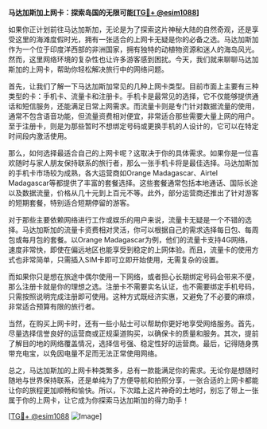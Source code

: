 **马达加斯加上网卡：探索岛国的无限可能[[TG💪+ @esim1088](https://t.me/s/esim1088)]**

如果你正计划前往马达加斯加，无论是为了探索这片神秘大陆的自然奇观，还是享受这里的海滩度假时光，拥有一张适合的上网卡无疑是你的必备之选。马达加斯加作为一个位于印度洋西部的非洲国家，拥有独特的动植物资源和迷人的海岛风光。然而，这里网络环境的复杂性也让许多游客感到困扰。今天，我们就来聊聊马达加斯加的上网卡，帮助你轻松解决旅行中的网络问题。

首先，让我们了解一下马达加斯加常见的几种上网卡类型。目前市面上主要有三种类型的卡：手机卡、流量卡和注册卡。手机卡是最常见的选择，它不仅能够提供通话和短信服务，还能满足日常上网需求。而流量卡则是专门针对数据流量的使用，通常不包含语音功能，但流量资费相对便宜，非常适合那些需要大量上网的用户。至于注册卡，则是为那些暂时不想绑定号码或更换手机的人设计的，它可以在特定时间段内激活使用。

那么，如何选择最适合自己的上网卡呢？这取决于你的具体需求。如果你是一位喜欢随时与家人朋友保持联系的旅行者，那么一张手机卡将是最佳选择。马达加斯加的手机卡市场较为成熟，各大运营商如Orange Madagascar、Airtel Madagascar等都提供了丰富的套餐选择。这些套餐通常包括本地通话、国际长途以及数据流量，价格从几十元到上百元不等。此外，部分运营商还推出了针对游客的短期套餐，特别适合短期停留的游客。

对于那些主要依赖网络进行工作或娱乐的用户来说，流量卡无疑是一个不错的选择。马达加斯加的流量卡资费相对灵活，你可以根据自己的需求选择每日包、每周包或每月包的套餐。以Orange Madagascar为例，他们的流量卡支持4G网络，速度非常快，即使在偏远地区也能享受到稳定的上网体验。而且，流量卡的使用方式也非常简单，只需插入SIM卡即可立即开始使用，无需复杂的设置。

而如果你只是想在旅途中偶尔使用一下网络，或者担心长期绑定号码会带来不便，那么注册卡就是你的理想之选。注册卡不需要实名认证，也不需要绑定手机号码，只需按照说明完成注册即可使用。这种方式既经济实惠，又避免了不必要的麻烦，非常适合预算有限的旅行者。

当然，在购买上网卡时，还有一些小贴士可以帮助你更好地享受网络服务。首先，尽量选择信誉良好的运营商或正规渠道购买，以确保卡的质量和服务。其次，提前了解目的地的网络覆盖情况，选择信号强、稳定性好的运营商。最后，记得随身携带充电宝，以免因电量不足而无法正常使用网络。

总之，马达加斯加的上网卡种类繁多，总有一款能满足你的需求。无论你是想随时随地与世界保持联系，还是单纯为了方便导航和拍照分享，一张合适的上网卡都能让你的旅程更加顺畅和愉快。所以，下次踏上这片神奇的土地时，别忘了带上一张属于你的上网卡，让它成为你探索马达加斯加的得力助手！

[[TG💪+ @esim1088](https://t.me/s/esim1088) ![Image](https://i.postimg.cc/4NQfJmqS/Snipaste-2025-05-13-00-14-12.png)]